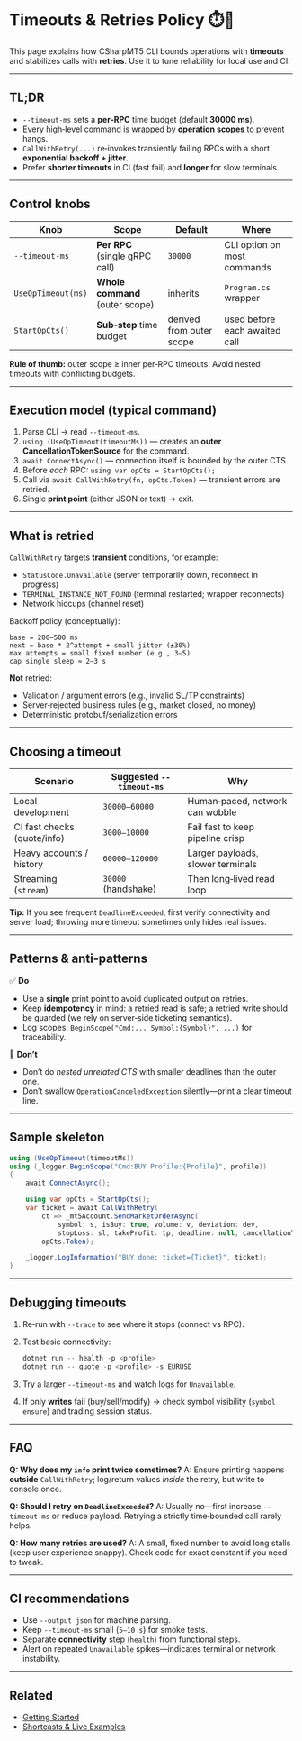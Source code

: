 # Timeouts & Retries Policy ⏱️🔁

This page explains how CSharpMT5 CLI bounds operations with **timeouts** and stabilizes calls with **retries**. Use it to tune reliability for local use and CI.

---

## TL;DR

* `--timeout-ms` sets a **per‑RPC** time budget (default **30000 ms**).
* Every high‑level command is wrapped by **operation scopes** to prevent hangs.
* `CallWithRetry(...)` re‑invokes transiently failing RPCs with a short **exponential backoff + jitter**.
* Prefer **shorter timeouts** in CI (fast fail) and **longer** for slow terminals.

---

## Control knobs

| Knob               | Scope                           | Default                  | Where                         |
| ------------------ | ------------------------------- | ------------------------ | ----------------------------- |
| `--timeout-ms`     | **Per RPC** (single gRPC call)  | `30000`                  | CLI option on most commands   |
| `UseOpTimeout(ms)` | **Whole command** (outer scope) | inherits                 | `Program.cs` wrapper          |
| `StartOpCts()`     | **Sub‑step** time budget        | derived from outer scope | used before each awaited call |

**Rule of thumb:** outer scope ≥ inner per‑RPC timeouts. Avoid nested timeouts with conflicting budgets.

---

## Execution model (typical command)

1. Parse CLI → read `--timeout-ms`.
2. `using (UseOpTimeout(timeoutMs))` — creates an **outer CancellationTokenSource** for the command.
3. `await ConnectAsync()` — connection itself is bounded by the outer CTS.
4. Before *each* RPC: `using var opCts = StartOpCts();`
5. Call via `await CallWithRetry(fn, opCts.Token)` — transient errors are retried.
6. Single **print point** (either JSON or text) → exit.

---

## What is retried

`CallWithRetry` targets **transient** conditions, for example:

* `StatusCode.Unavailable` (server temporarily down, reconnect in progress)
* `TERMINAL_INSTANCE_NOT_FOUND` (terminal restarted; wrapper reconnects)
* Network hiccups (channel reset)

Backoff policy (conceptually):

```
base = 200–500 ms
next = base * 2^attempt + small jitter (±30%)
max attempts = small fixed number (e.g., 3–5)
cap single sleep ≈ 2–3 s
```

**Not** retried:

* Validation / argument errors (e.g., invalid SL/TP constraints)
* Server‑rejected business rules (e.g., market closed, no money)
* Deterministic protobuf/serialization errors

---

## Choosing a timeout

| Scenario                    | Suggested `--timeout-ms` | Why                               |
| --------------------------- | ------------------------ | --------------------------------- |
| Local development           | `30000–60000`            | Human‑paced, network can wobble   |
| CI fast checks (quote/info) | `3000–10000`             | Fail fast to keep pipeline crisp  |
| Heavy accounts / history    | `60000–120000`           | Larger payloads, slower terminals |
| Streaming (`stream`)        | `30000` (handshake)      | Then long‑lived read loop         |

**Tip:** If you see frequent `DeadlineExceeded`, first verify connectivity and server load; throwing more timeout sometimes only hides real issues.

---

## Patterns & anti‑patterns

✅ **Do**

* Use a **single** print point to avoid duplicated output on retries.
* Keep **idempotency** in mind: a retried read is safe; a retried write should be guarded (we rely on server‑side ticketing semantics).
* Log scopes: `BeginScope("Cmd:... Symbol:{Symbol}", ...)` for traceability.

🚫 **Don’t**

* Don’t do *nested unrelated CTS* with smaller deadlines than the outer one.
* Don’t swallow `OperationCanceledException` silently—print a clear timeout line.

---

## Sample skeleton

```csharp
using (UseOpTimeout(timeoutMs))
using (_logger.BeginScope("Cmd:BUY Profile:{Profile}", profile))
{
    await ConnectAsync();

    using var opCts = StartOpCts();
    var ticket = await CallWithRetry(
        ct => _mt5Account.SendMarketOrderAsync(
            symbol: s, isBuy: true, volume: v, deviation: dev,
            stopLoss: sl, takeProfit: tp, deadline: null, cancellationToken: ct),
        opCts.Token);

    _logger.LogInformation("BUY done: ticket={Ticket}", ticket);
}
```

---

## Debugging timeouts

1. Re‑run with `--trace` to see where it stops (connect vs RPC).
2. Test basic connectivity:

   ```powershell
   dotnet run -- health -p <profile>
   dotnet run -- quote -p <profile> -s EURUSD
   ```
3. Try a larger `--timeout-ms` and watch logs for `Unavailable`.
4. If only **writes** fail (buy/sell/modify) → check symbol visibility (`symbol ensure`) and trading session status.

---

## FAQ

**Q: Why does my `info` print twice sometimes?**
A: Ensure printing happens **outside** `CallWithRetry`; log/return values *inside* the retry, but write to console once.

**Q: Should I retry on `DeadlineExceeded`?**
A: Usually no—first increase `--timeout-ms` or reduce payload. Retrying a strictly time‑bounded call rarely helps.

**Q: How many retries are used?**
A: A small, fixed number to avoid long stalls (keep user experience snappy). Check code for exact constant if you need to tweak.

---

## CI recommendations

* Use `--output json` for machine parsing.
* Keep `--timeout-ms` small (`5–10 s`) for smoke tests.
* Separate **connectivity** step (`health`) from functional steps.
* Alert on repeated `Unavailable` spikes—indicates terminal or network instability.

---

## Related

* [Getting Started](Getting_Started.md)
* [Shortcasts & Live Examples](Shortcasts_LiveExamples.md)

